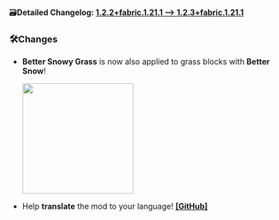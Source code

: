 🗃️**Detailed Changelog: [1.2.2+fabric.1.21.1 --> 1.2.3+fabric.1.21.1](https://github.com/UltimatChamp/BetterGrassify/compare/1.2.2+fabric.1.21.1...1.2.3+fabric.1.21.1)**

### 🛠️Changes

- **Better Snowy Grass** is now also applied to grass blocks with **Better Snow**!

  <img src="https://github.com/user-attachments/assets/479b4170-4137-4488-a2d9-f88895fb26a5" width="200px" />
- Help **translate** the mod to your language! [**[GitHub]**](https://github.com/UltimatChamp/BetterGrassify)
